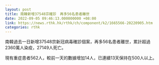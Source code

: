 ```yaml
---
layout: post
title: 南韓新增37548宗確診　再多56名患者離世
date: 2022-09-05 09:46:13.000000000 +08:00
link: https://news.rthk.hk/rthk/ch/component/k2/1665566-20220905.htm
categories: rthk
---
```


南韓過去一日新增37548宗新冠病毒確診個案，再多56名患者離世，累計超過2360萬人染疫，27149人死亡。

現有重症患者562人，較前一天的數據增加14人，已連續13天保持在500人以上。
